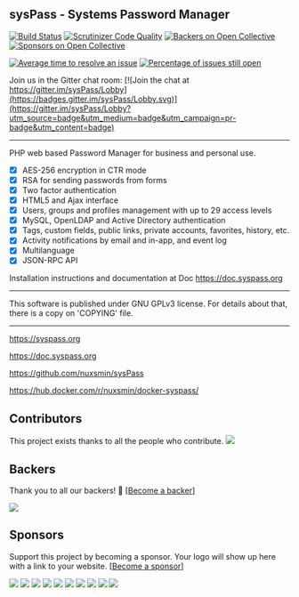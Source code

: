 ## sysPass - Systems Password Manager

[![Build Status](https://travis-ci.org/nuxsmin/sysPass.svg?branch=master)](https://travis-ci.org/nuxsmin/sysPass)  [![Scrutinizer Code Quality](https://scrutinizer-ci.com/g/nuxsmin/sysPass/badges/quality-score.png?b=master)](https://scrutinizer-ci.com/g/nuxsmin/sysPass/?branch=master) [![Backers on Open Collective](https://opencollective.com/sysPass/backers/badge.svg)](#backers) [![Sponsors on Open Collective](https://opencollective.com/sysPass/sponsors/badge.svg)](#sponsors)

[![Average time to resolve an issue](http://isitmaintained.com/badge/resolution/nuxsmin/sysPass.svg)](http://isitmaintained.com/project/nuxsmin/sysPass "Average time to resolve an issue") [![Percentage of issues still open](http://isitmaintained.com/badge/open/nuxsmin/sysPass.svg)](http://isitmaintained.com/project/nuxsmin/sysPass "Percentage of issues still open")

Join us in the Gitter chat room:  [![Join the chat at https://gitter.im/sysPass/Lobby](https://badges.gitter.im/sysPass/Lobby.svg)](https://gitter.im/sysPass/Lobby?utm_source=badge&utm_medium=badge&utm_campaign=pr-badge&utm_content=badge) 

----------------

PHP web based Password Manager for business and personal use.

- [x] AES-256 encryption in CTR mode
- [x] RSA for sending passwords from forms
- [x] Two factor authentication
- [x] HTML5 and Ajax interface
- [x] Users, groups and profiles management with up to 29 access levels
- [x] MySQL, OpenLDAP and Active Directory authentication
- [x] Tags, custom fields, public links, private accounts, favorites, history, etc.
- [x] Activity notifications by email and in-app, and event log
- [x] Multilanguage
- [x] JSON-RPC API

Installation instructions and documentation at Doc https://doc.syspass.org

----------------

This software is published under GNU GPLv3 license. For details about that, there is
a copy on 'COPYING' file.

----------------

https://syspass.org

https://doc.syspass.org

https://github.com/nuxsmin/sysPass

https://hub.docker.com/r/nuxsmin/docker-syspass/

## Contributors

This project exists thanks to all the people who contribute. 
<a href="https://github.com/nuxsmin/sysPass/graphs/contributors"><img src="https://opencollective.com/sysPass/contributors.svg?width=890&button=false" /></a>


## Backers

Thank you to all our backers! 🙏 [[Become a backer](https://opencollective.com/sysPass#backer)]

<a href="https://opencollective.com/sysPass#backers" target="_blank"><img src="https://opencollective.com/sysPass/backers.svg?width=890"></a>


## Sponsors

Support this project by becoming a sponsor. Your logo will show up here with a link to your website. [[Become a sponsor](https://opencollective.com/sysPass#sponsor)]

<a href="https://opencollective.com/sysPass/sponsor/0/website" target="_blank"><img src="https://opencollective.com/sysPass/sponsor/0/avatar.svg"></a>
<a href="https://opencollective.com/sysPass/sponsor/1/website" target="_blank"><img src="https://opencollective.com/sysPass/sponsor/1/avatar.svg"></a>
<a href="https://opencollective.com/sysPass/sponsor/2/website" target="_blank"><img src="https://opencollective.com/sysPass/sponsor/2/avatar.svg"></a>
<a href="https://opencollective.com/sysPass/sponsor/3/website" target="_blank"><img src="https://opencollective.com/sysPass/sponsor/3/avatar.svg"></a>
<a href="https://opencollective.com/sysPass/sponsor/4/website" target="_blank"><img src="https://opencollective.com/sysPass/sponsor/4/avatar.svg"></a>
<a href="https://opencollective.com/sysPass/sponsor/5/website" target="_blank"><img src="https://opencollective.com/sysPass/sponsor/5/avatar.svg"></a>
<a href="https://opencollective.com/sysPass/sponsor/6/website" target="_blank"><img src="https://opencollective.com/sysPass/sponsor/6/avatar.svg"></a>
<a href="https://opencollective.com/sysPass/sponsor/7/website" target="_blank"><img src="https://opencollective.com/sysPass/sponsor/7/avatar.svg"></a>
<a href="https://opencollective.com/sysPass/sponsor/8/website" target="_blank"><img src="https://opencollective.com/sysPass/sponsor/8/avatar.svg"></a>
<a href="https://opencollective.com/sysPass/sponsor/9/website" target="_blank"><img src="https://opencollective.com/sysPass/sponsor/9/avatar.svg"></a>


